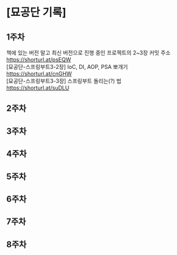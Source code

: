 # [묘공단 기록]
## 1주차
책에 있는 버전 말고 최신 버전으로 진행 중인 프로젝트의 2~3장 커밋 주소<br>
https://shorturl.at/psEQW<br>
[묘공단-스프링부트3-2장] IoC, DI, AOP, PSA 뽀개기<br>
https://shorturl.at/cnGHW<br>
[묘공단-스프링부트3-3장] 스프링부트 돌리는(?) 법<br>
https://shorturl.at/suDLU<br>
## 2주차

## 3주차
## 4주차
## 5주차
## 6주차
## 7주차
## 8주차
